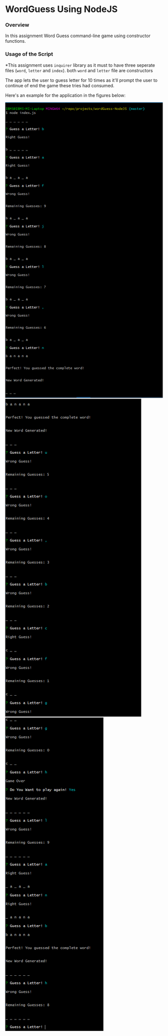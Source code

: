 # WordGuess Using NodeJS

### Overview

In this assignment Word Guess command-line game using constructor functions.

### Usage of the Script
*This assignment uses `inquirer` library as it must to have three seperate files (`word`, `letter` and `index`). both `word` and `letter` file are constructors

The app lets the user to guess letter for 10 times as it'll prompt the user to continue of end the game these tries had consumed.

Here's an example for the application in the figures below:

![App Example1](./example1.png)
![App Example2](./example2.png)
![App Example3](./example3.png)